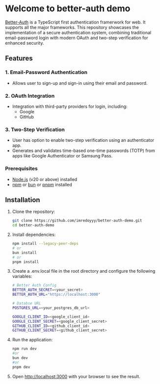 # Welcome to better-auth demo

[Better-Auth](https://better-auth.com) is a TypeScript first authentication framerwork for web. It supports all the major frameworks. This repository showcases the implementation of a secure authentication system, combining traditional email-password login with modern OAuth and two-step verification for enhanced security.

## Features

### 1. **Email-Password Authentication**

- Allows user to sign-up and sign-in using their email and password.

### 2. **OAuth Integration**

- Integration with third-party providers for login, including:
  - Google
  - GitHub

### 3. **Two-Step Verification**

- User has option to enable two-step verification using an authenticator app.
- Generates and validates time-based one-time passwords (TOTP) from apps like Google Authenticator or Samsung Pass.

### Prerequisites

- [Node.js](https://nodejs.org) (v20 or above) installed
- [npm](https://npmjs.com) or [bun](https:bun.sh) or [pnpm](https://pnpm.io) installed

## Installation

1.  Clone the repository:
    ```bash
    git clone https://github.com/imredoyyy/better-auth-demo.git
    cd better-auth-demo
    ```
2.  Install dependencies:

    ```bash
    npm install --legacy-peer-deps
    # or
    bun install
    # or
    pnpm install
    ```

3.  Create a .env.local file in the root directory and configure the following variables:

    ```bash
    # Better Auth Config
    BETTER_AUTH_SECRET=<your_secret>
    BETTER_AUTH_URL="https://localhost:3000"

    # Databse URL
    POSTGRES_URL=<your_postgres_db_url>

    GOOGLE_CLIENT_ID=<google_client_id>
    GOOGLE_CLIENT_SECRET=<google_client_secret>
    GITHUB_CLIENT_ID=<github_client_id>
    GITHUB_CLIENT_SECRET=<github_client_secret>
    ```

4.  Run the application:

    ```bash
    npm run dev
    #or
    bun dev
    #or
    pnpm dev
    ```

5.  Open [http://localhost:3000](http://localhost:3000) with your browser to see the result.
